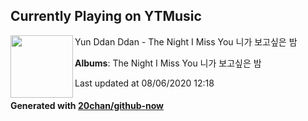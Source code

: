 ## Currently Playing on YTMusic

[<img align="left" width="100" src="https://lh3.googleusercontent.com/lno70Lu1p3AGX5-yFrgJ3dh4YBLCUwf3DK-tsDiq-BNyin6DDMBkJsuY1DsT6DiMZixPwfawKQJnAv3l">](https://music.youtube.com/channel/UCDrj9lIddd4uU4_XsH_ZyBw)

Yun Ddan Ddan - The Night I Miss You 니가 보고싶은 밤

**Albums**: The Night I Miss You 니가 보고싶은 밤

Last updated at 08/06/2020 12:18

#### Generated with [20chan/github-now](https://github.com/20chan/github-now)


<!--
**20chan/20chan** is a ✨ _special_ ✨ repository because its `README.md` (this file) appears on your GitHub profile.

Here are some ideas to get you started:

- 🔭 I’m currently working on ...
- 🌱 I’m currently learning ...
- 👯 I’m looking to collaborate on ...
- 🤔 I’m looking for help with ...
- 💬 Ask me about ...
- 📫 How to reach me: ...
- 😄 Pronouns: ...
- ⚡ Fun fact: ...
-->
